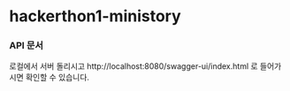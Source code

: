 # hackerthon1-ministory


### API 문서
로컬에서 서버 돌리시고
http://localhost:8080/swagger-ui/index.html
로 들어가시면 확인할 수 있습니다. 
